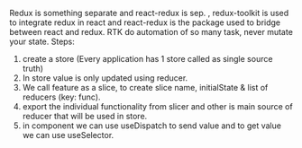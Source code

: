 Redux is something separate and react-redux is sep. , redux-toolkit is used to integrate redux in react and react-redux is the package used to bridge between react and redux.
RTK do automation of so many task, never mutate your state.
Steps:
1. create a store (Every application has 1 store called as single source truth)
2. In store value is only updated using reducer.
3. We call feature as a slice, to create slice name, initialState & list of reducers (key: func).
4. export the individual functionality from slicer and other is main source of reducer that will be used in store.
5. in component we can use useDispatch to send value and to get value we can use useSelector.